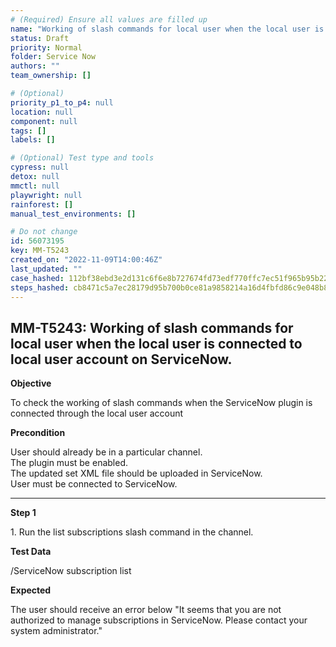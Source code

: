 ```yaml
---
# (Required) Ensure all values are filled up
name: "Working of slash commands for local user when the local user is connected to local user account on ServiceNow."
status: Draft
priority: Normal
folder: Service Now
authors: ""
team_ownership: []

# (Optional)
priority_p1_to_p4: null
location: null
component: null
tags: []
labels: []

# (Optional) Test type and tools
cypress: null
detox: null
mmctl: null
playwright: null
rainforest: []
manual_test_environments: []

# Do not change
id: 56073195
key: MM-T5243
created_on: "2022-11-09T14:00:46Z"
last_updated: ""
case_hashed: 112bf38ebd3e2d131c6f6e8b727674fd73edf770ffc7ec51f965b95b2243680c88955e0f4db7d8a67f27f956806e18e4
steps_hashed: cb8471c5a7ec28179d95b700b0ce81a9858214a16d4fbfd86c9e048b82c8fef2a33df70daeadf17394c07f8dad84b068
---
```


<!-- (Auto-generated) Based on frontmatter's "key" and "name" -->

## MM-T5243: Working of slash commands for local user when the local user is connected to local user account on ServiceNow.

**Objective**

To check the working of slash commands when the ServiceNow plugin is connected through the local user account

**Precondition**

User should already be in a particular channel.\
The plugin must be enabled.\
The updated set XML file should be uploaded in ServiceNow.\
User must be connected to ServiceNow.

---

**Step 1**

1\. Run the list subscriptions slash command in the channel.

**Test Data**

/ServiceNow subscription list

**Expected**

The user should receive an error below "It seems that you are not authorized to manage subscriptions in ServiceNow. Please contact your system administrator."
